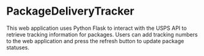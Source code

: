 # PackageDeliveryTracker

This web application uses Python Flask to interact with the USPS API to retrieve tracking information for packages.
Users can add tracking numbers to the web application and press the refresh button to update package statuses.

